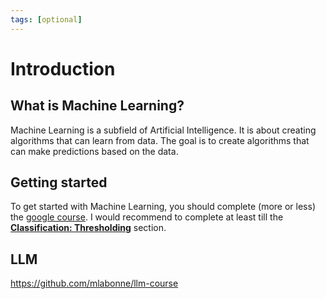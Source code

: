```yaml
---
tags: [optional]
---
```


# Introduction

## What is Machine Learning?

Machine Learning is a subfield of Artificial Intelligence. It is about creating algorithms that can learn from data. The goal is to create algorithms that can make predictions based on the data.

## Getting started

To get started with Machine Learning, you should complete (more or less) the [google course](https://developers.google.com/machine-learning/crash-course/ml-intro). I would recommend to complete at least till the [**Classification: Thresholding**](https://developers.google.com/machine-learning/crash-course/classification/thresholding) section.

## LLM

<https://github.com/mlabonne/llm-course>
